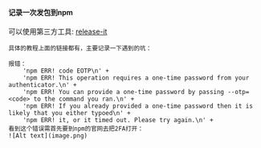#### 记录一次发包到npm

可以使用第三方工具: [release-it](https://github.com/release-it/release-it)

```
具体的教程上面的链接都有，主要记录一下遇到的坑：

报错：
    'npm ERR! code EOTP\n' +
    'npm ERR! This operation requires a one-time password from your authenticator.\n' +
    'npm ERR! You can provide a one-time password by passing --otp=<code> to the command you ran.\n' +
    'npm ERR! If you already provided a one-time password then it is likely that you either typoed\n' +
    'npm ERR! it, or it timed out. Please try again.\n' +
看到这个错误需首先要到npm的官网去把2FA打开：
![Alt text](image.png)
```